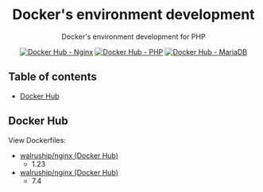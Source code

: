 <h1 align="center">Docker's environment development</h1>

<div align="center">
  <p>Docker's environment development for PHP</p>
  <a href="https://hub.docker.com/r/walruship/nginx" target="_blank"><img src="https://img.shields.io/badge/Nginx-009639?style=for-the-badge&logo=nginx&logoColor=white&longCache=true" alt="Docker Hub - Nginx" /></a>
  <a href="https://hub.docker.com/r/walruship/php" target="_blank"><img src="https://img.shields.io/badge/PHP-777BB4?style=for-the-badge&logo=php&logoColor=white&longCache=true" alt="Docker Hub - PHP" /></a>
  <a href="https://hub.docker.com/_/mariadb" target="_blank"><img src="https://img.shields.io/badge/MariaDB-003545?style=for-the-badge&logo=mariadb&logoColor=white&longCache=true" alt="Docker Hub - MariaDB" /></a>
</div>

## Table of contents
- [Docker Hub](#docker-hub)

## Docker Hub
View Dockerfiles:
- [walruship/nginx (Docker Hub)](https://hub.docker.com/r/walruship/nginx)
  - 1.23
- [walruship/nginx (Docker Hub)](https://hub.docker.com/r/walruship/php)
  - 7.4
